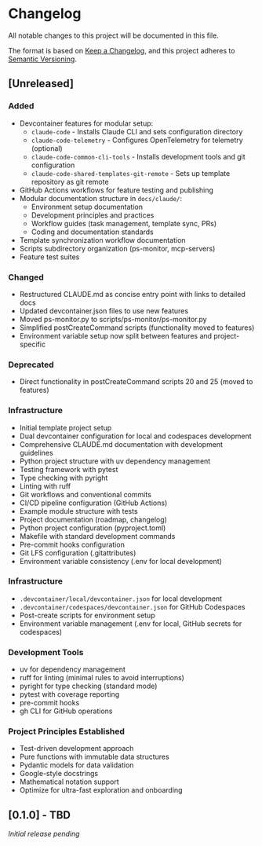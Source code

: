 # Changelog

All notable changes to this project will be documented in this file.

The format is based on [Keep a Changelog](https://keepachangelog.com/en/1.0.0/),
and this project adheres to [Semantic Versioning](https://semver.org/spec/v2.0.0.html).

## [Unreleased]

### Added
- Devcontainer features for modular setup:
  - `claude-code` - Installs Claude CLI and sets configuration directory
  - `claude-code-telemetry` - Configures OpenTelemetry for telemetry (optional)
  - `claude-code-common-cli-tools` - Installs development tools and git configuration
  - `claude-code-shared-templates-git-remote` - Sets up template repository as git remote
- GitHub Actions workflows for feature testing and publishing
- Modular documentation structure in `docs/claude/`:
  - Environment setup documentation
  - Development principles and practices
  - Workflow guides (task management, template sync, PRs)
  - Coding and documentation standards
- Template synchronization workflow documentation
- Scripts subdirectory organization (ps-monitor, mcp-servers)
- Feature test suites

### Changed
- Restructured CLAUDE.md as concise entry point with links to detailed docs
- Updated devcontainer.json files to use new features
- Moved ps-monitor.py to scripts/ps-monitor/ps-monitor.py
- Simplified postCreateCommand scripts (functionality moved to features)
- Environment variable setup now split between features and project-specific

### Deprecated
- Direct functionality in postCreateCommand scripts 20 and 25 (moved to features)

### Infrastructure
- Initial template project setup
- Dual devcontainer configuration for local and codespaces development
- Comprehensive CLAUDE.md documentation with development guidelines
- Python project structure with uv dependency management
- Testing framework with pytest
- Type checking with pyright
- Linting with ruff
- Git workflows and conventional commits
- CI/CD pipeline configuration (GitHub Actions)
- Example module structure with tests
- Project documentation (roadmap, changelog)
- Python project configuration (pyproject.toml)
- Makefile with standard development commands
- Pre-commit hooks configuration
- Git LFS configuration (.gitattributes)
- Environment variable consistency (.env for local development)

### Infrastructure
- `.devcontainer/local/devcontainer.json` for local development
- `.devcontainer/codespaces/devcontainer.json` for GitHub Codespaces
- Post-create scripts for environment setup
- Environment variable management (.env for local, GitHub secrets for codespaces)

### Development Tools
- uv for dependency management
- ruff for linting (minimal rules to avoid interruptions)
- pyright for type checking (standard mode)
- pytest with coverage reporting
- pre-commit hooks
- gh CLI for GitHub operations

### Project Principles Established
- Test-driven development approach
- Pure functions with immutable data structures
- Pydantic models for data validation
- Google-style docstrings
- Mathematical notation support
- Optimize for ultra-fast exploration and onboarding

## [0.1.0] - TBD

*Initial release pending*